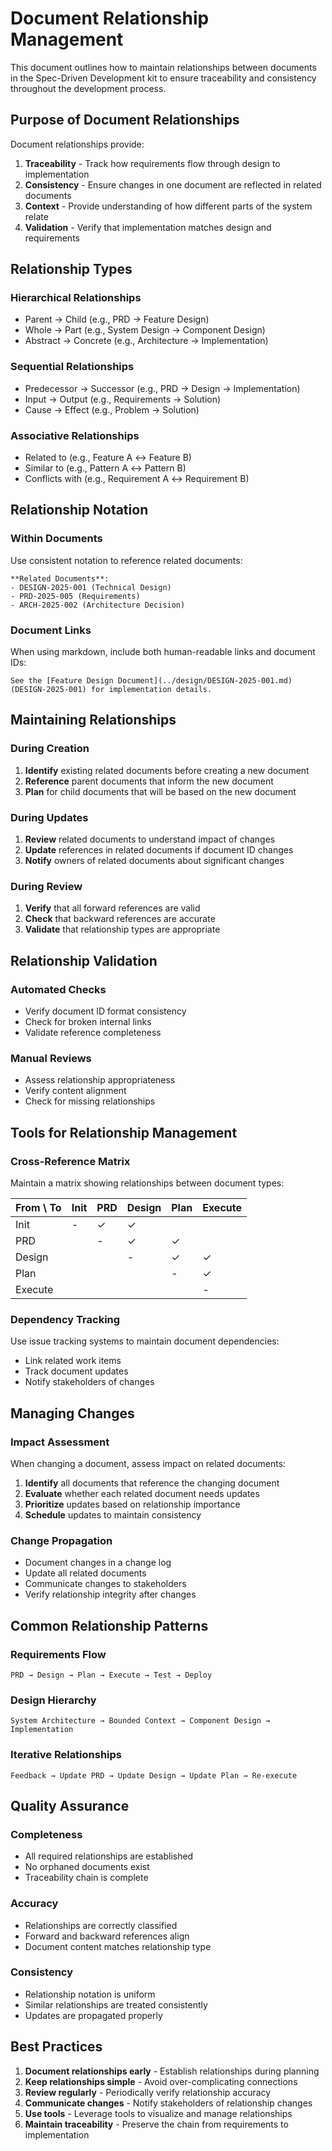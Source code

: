 # Document Relationship Management

This document outlines how to maintain relationships between documents in the Spec-Driven Development kit to ensure traceability and consistency throughout the development process.

## Purpose of Document Relationships

Document relationships provide:

1. **Traceability** - Track how requirements flow through design to implementation
2. **Consistency** - Ensure changes in one document are reflected in related documents
3. **Context** - Provide understanding of how different parts of the system relate
4. **Validation** - Verify that implementation matches design and requirements

## Relationship Types

### Hierarchical Relationships
- Parent → Child (e.g., PRD → Feature Design)
- Whole → Part (e.g., System Design → Component Design)
- Abstract → Concrete (e.g., Architecture → Implementation)

### Sequential Relationships
- Predecessor → Successor (e.g., PRD → Design → Implementation)
- Input → Output (e.g., Requirements → Solution)
- Cause → Effect (e.g., Problem → Solution)

### Associative Relationships
- Related to (e.g., Feature A ↔ Feature B)
- Similar to (e.g., Pattern A ↔ Pattern B)
- Conflicts with (e.g., Requirement A ↔ Requirement B)

## Relationship Notation

### Within Documents
Use consistent notation to reference related documents:

```
**Related Documents**:
- DESIGN-2025-001 (Technical Design)
- PRD-2025-005 (Requirements)
- ARCH-2025-002 (Architecture Decision)
```

### Document Links
When using markdown, include both human-readable links and document IDs:

```
See the [Feature Design Document](../design/DESIGN-2025-001.md) (DESIGN-2025-001) for implementation details.
```

## Maintaining Relationships

### During Creation
1. **Identify** existing related documents before creating a new document
2. **Reference** parent documents that inform the new document
3. **Plan** for child documents that will be based on the new document

### During Updates
1. **Review** related documents to understand impact of changes
2. **Update** references in related documents if document ID changes
3. **Notify** owners of related documents about significant changes

### During Review
1. **Verify** that all forward references are valid
2. **Check** that backward references are accurate
3. **Validate** that relationship types are appropriate

## Relationship Validation

### Automated Checks
- Verify document ID format consistency
- Check for broken internal links
- Validate reference completeness

### Manual Reviews
- Assess relationship appropriateness
- Verify content alignment
- Check for missing relationships

## Tools for Relationship Management

### Cross-Reference Matrix
Maintain a matrix showing relationships between document types:

| From \ To | Init | PRD | Design | Plan | Execute |
|-----------|------|-----|--------|------|---------|
| Init      | -    | ✓   | ✓      |      |         |
| PRD       |      | -   | ✓      | ✓    |         |
| Design    |      |     | -      | ✓    | ✓       |
| Plan      |      |     |        | -    | ✓       |
| Execute   |      |     |        |      | -       |

### Dependency Tracking
Use issue tracking systems to maintain document dependencies:
- Link related work items
- Track document updates
- Notify stakeholders of changes

## Managing Changes

### Impact Assessment
When changing a document, assess impact on related documents:

1. **Identify** all documents that reference the changing document
2. **Evaluate** whether each related document needs updates
3. **Prioritize** updates based on relationship importance
4. **Schedule** updates to maintain consistency

### Change Propagation
- Document changes in a change log
- Update all related documents
- Communicate changes to stakeholders
- Verify relationship integrity after changes

## Common Relationship Patterns

### Requirements Flow
```
PRD → Design → Plan → Execute → Test → Deploy
```

### Design Hierarchy
```
System Architecture → Bounded Context → Component Design → Implementation
```

### Iterative Relationships
```
Feedback → Update PRD → Update Design → Update Plan → Re-execute
```

## Quality Assurance

### Completeness
- All required relationships are established
- No orphaned documents exist
- Traceability chain is complete

### Accuracy
- Relationships are correctly classified
- Forward and backward references align
- Document content matches relationship type

### Consistency
- Relationship notation is uniform
- Similar relationships are treated consistently
- Updates are propagated properly

## Best Practices

1. **Document relationships early** - Establish relationships during planning
2. **Keep relationships simple** - Avoid over-complicating connections
3. **Review regularly** - Periodically verify relationship accuracy
4. **Communicate changes** - Notify stakeholders of relationship changes
5. **Use tools** - Leverage tools to visualize and manage relationships
6. **Maintain traceability** - Preserve the chain from requirements to implementation